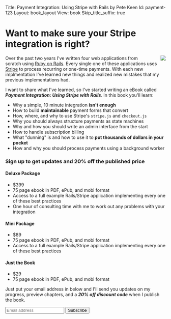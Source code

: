 Title: Payment Integration: Using Stripe with Rails by Pete Keen
Id: payment-123
Layout: book_layout
View: book
Skip_title_suffix: true

[Stripe]: https://www.stripe.com
[ror]: http://rubyonrails.org

# Want to make sure your Stripe integration is right?

<p>
<img style="float: right; margin-left: 20px;" src="http://files.bugsplatcdn.com/files/e1aa9b6c8960a1012ce2/stripe_rails.png">
Over the past two years I've written four web applications from scratch using <a href="http://rubyonrails.org">Ruby on Rails</a>. Every single one of these applications uses <a href="https://www.stripe.com">Stripe</a> to process recurring or one-time payments. With each new implmentation I've learned new things and realized new mistakes that my previous implementations had.
</p>

I want to share what I've learned, so I've started writing an eBook called <strong><em>Payment Integration: Using Stripe with Rails</em></strong>. In this book you'll learn:

* Why a simple, 10 minute integration **isn't enough**
* How to build **maintainable** payment forms that convert
* How, where, and why to use Stripe's `stripe.js` and `checkout.js`
* Why you should always structure payments as state machines
* Why and how you should write an admin interface from the start
* How to handle subscription billing
* What "dunning" is and how to use it to **put thousands of dollars in
  your pocket**
* How and why you should process payments using a background worker

### Sign up to get updates and 20% off the published price

<div class="pricing">
  <div class="row">
    <div class="span2">
      <h4>Deluxe Package</h4>
      <ul>
        <li><span class="price">$399</span></li>
        <li>75 page ebook in PDF, ePub, and mobi format</li>
        <li>Access to a full example Rails/Stripe application implementing every one of these best practices</li>
        <li>One hour of consulting time with me to work out any problems with your integration</li>
      </ul>
    </div>
    <div class="span2">
      <h4>Mini Package</h4>
      <ul>
        <li><span class="price">$89</span></li>
        <li>75 page ebook in PDF, ePub, and mobi format</li>
        <li>Access to a full example Rails/Stripe application implementing every one of these best practices</li>
      </ul>
    </div>
    <div class="span2">
      <h4>Just the Book</h4>
      <ul>
        <li><span class="price">$29</span></li>
        <li>75 page ebook in PDF, ePub, and mobi format</li>
      </ul>
    </div>
  </div>
</div>

<div class="well">
<p>Just put your email address in below and I'll send you updates on my progress, preview chapters, and a <em><strong>20% off discount code</strong></em> when I publish the book.</p>

<form action="http://bugsplat.us6.list-manage.com/subscribe/post?u=4d4742d4ee66f8c62af747acb&amp;id=1920a1a25a" method="post" class="form form-inline" target="_blank">
    <div class="input-append">
	<input type="email" value="" name="EMAIL" id="mce-EMAIL" placeholder="Email address">
	<input type="submit" value="Subscribe" name="subscribe" id="mc-embedded-subscribe" class="btn btn-primary">
    </div>
</form>
</div>